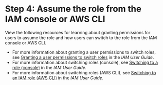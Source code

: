 # Step 4: Assume the role from the IAM console or AWS CLI<a name="setting-up-create-nonadmin-roles-assume-role"></a>

View the following resources for learning about granting permissions for users to assume the role and how users can switch to the role from the IAM console or AWS CLI\.
+ For more information about granting a user permissions to switch roles, see [Granting a user permissions to switch roles](https://docs.aws.amazon.com/IAM/latest/UserGuide/id_roles_use_permissions-to-switch.html) in the *IAM User Guide*\. 
+ For more information about switching roles \(console\), see [Switching to a role \(console\)](https://docs.aws.amazon.com/IAM/latest/UserGuide/id_roles_use_switch-role-console.html) in the *IAM User Guide*\. 
+ For more information about switching roles \(AWS CLI\), see [Switching to an IAM role \(AWS CLI\)](https://docs.aws.amazon.com/IAM/latest/UserGuide/id_roles_use_switch-role-cli.html) in the *IAM User Guide*\. 